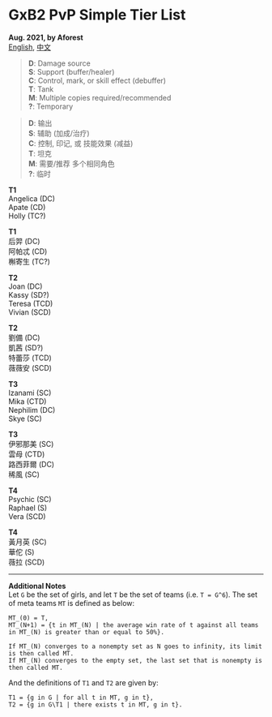<!---------------------------->
<!-- multilingual suffix: en, cn -->
<!-- no suffix: en -->
<!---------------------------->

<!-- [common] -->
# GxB2 PvP Simple Tier List

**Aug. 2021, by Aforest**  
[English](https://github.com/afknst/gxb2_tables/blob/master/test_results/tier_list.md),
[中文](https://github.com/afknst/gxb2_tables/blob/master/test_results/tier_list.cn.md)

<!-- [en] -->
>**D**: Damage source  
**S**: Support (buffer/healer)  
**C**: Control, mark, or skill effect (debuffer)  
**T**: Tank  
**M**: Multiple copies required/recommended  
**?**: Temporary

<!-- [cn] -->
>**D**: 输出  
**S**: 辅助 (加成/治疗)  
**C**: 控制, 印记, 或 技能效果 (减益)  
**T**: 坦克  
**M**: 需要/推荐 多个相同角色   
**?**: 临时

<!-- [en] -->
**T1**  
Angelica (DC)  
Apate (CD)  
Holly (TC?)  

<!-- [cn] -->
**T1**  
后羿 (DC)  
阿帕忒 (CD)  
槲寄生 (TC?)  

<!-- [en] -->
**T2**  
Joan (DC)  
Kassy (SD?)  
Teresa (TCD)  
Vivian (SCD)  

<!-- [cn] -->
**T2**  
劉備 (DC)  
凱茜 (SD?)  
特蕾莎 (TCD)  
薇薇安 (SCD)  

<!-- [en] -->
**T3**  
Izanami (SC)  
Mika (CTD)  
Nephilim (DC)  
Skye (SC)  

<!-- [cn] -->
**T3**  
伊邪那美 (SC)  
雲母 (CTD)  
路西菲爾 (DC)  
稀風 (SC)  

<!-- [en] -->
**T4**  
Psychic (SC)  
Raphael (S)  
Vera (SCD)  

<!-- [cn] -->
**T4**  
黃月英 (SC)  
華佗 (S)  
薇拉 (SCD)  

<!-- [en] -->
---
**Additional Notes**  
Let `G` be the set of girls, and let `T` be the set of teams (i.e. `T = G^6`). The set of meta teams `MT` is defined as below:  
```
MT_(0) = T,
MT_(N+1) = {t in MT_(N) | the average win rate of t against all teams in MT_(N) is greater than or equal to 50%}.

If MT_(N) converges to a nonempty set as N goes to infinity, its limit is then called MT.
If MT_(N) converges to the empty set, the last set that is nonempty is then called MT.
```  
And the definitions of `T1` and `T2` are given by:  
```
T1 = {g in G | for all t in MT, g in t},
T2 = {g in G\T1 | there exists t in MT, g in t}.
```
